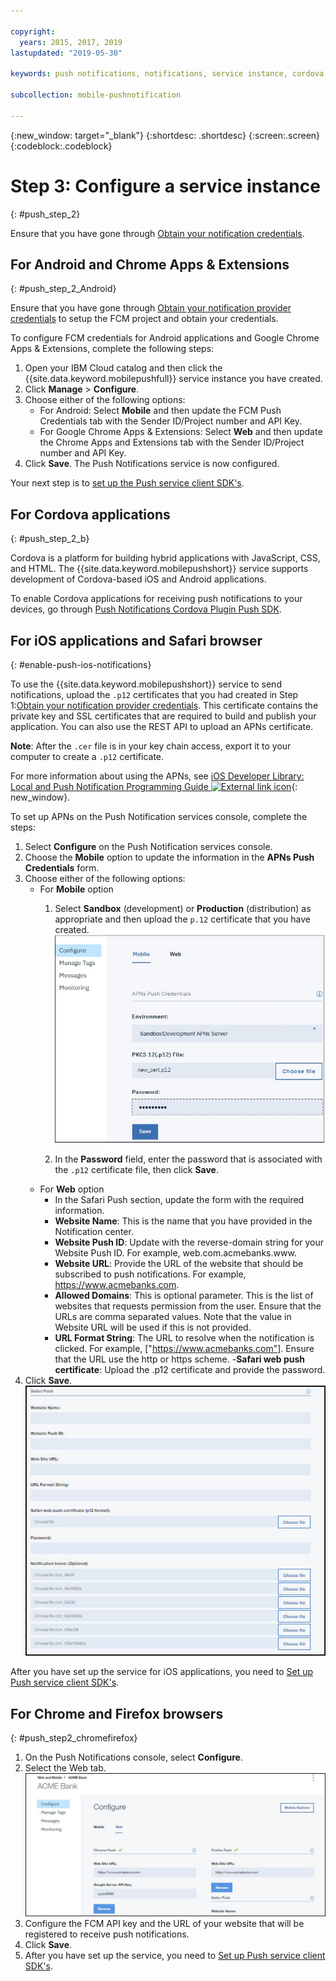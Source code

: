 ```yaml
---

copyright:
  years: 2015, 2017, 2019
lastupdated: "2019-05-30"

keywords: push notifications, notifications, service instance, cordova application

subcollection: mobile-pushnotification

---
```


{:new_window: target="_blank"}
{:shortdesc: .shortdesc}
{:screen:.screen}
{:codeblock:.codeblock}

# Step 3: Configure a service instance 
{: #push_step_2}

Ensure that you have gone through [Obtain your notification credentials](https://cloud.ibm.com/docs/services/mobilepush?topic=mobile-pushnotification-push_step_1).

## For Android and Chrome Apps & Extensions
{: #push_step_2_Android}

Ensure that you have gone through [Obtain your notification provider credentials](https://cloud.ibm.com/docs/services/mobilepush?topic=mobile-pushnotification-push_step_1) to setup the FCM project and obtain your credentials.

To configure FCM credentials for Android applications and Google Chrome Apps & Extensions, complete the following steps:

1. Open your IBM Cloud catalog and then click the {{site.data.keyword.mobilepushfull}} service instance you have created. 
2. Click **Manage** > **Configure**. 
3. Choose either of the following options: 
	- For Android: Select **Mobile** and then update the FCM Push Credentials tab with the Sender ID/Project number and API Key. 
	- For Google Chrome Apps & Extensions: Select **Web** and then update the Chrome Apps and Extensions tab with the Sender ID/Project number and API Key. 
4. Click **Save**. The Push Notifications service is now configured.

Your next step is to [set up the Push service client SDK's](https://cloud.ibm.com/docs/services/mobilepush?topic=mobile-pushnotification-push_step_3).


## For Cordova applications 
{: #push_step_2_b}


Cordova is a platform for building hybrid applications with JavaScript, CSS, and HTML. The {{site.data.keyword.mobilepushshort}} service supports development of Cordova-based iOS and Android applications.

To enable Cordova applications for receiving push notifications to your devices, go through [Push Notifications Cordova Plugin Push SDK](https://github.com/ibm-bluemix-mobile-services/bms-clientsdk-cordova-plugin-push/tree/Doc#ios-app).



## For iOS applications and Safari browser 
{: #enable-push-ios-notifications}


To use the {{site.data.keyword.mobilepushshort}} service to send notifications, upload the `.p12` certificates that you had created in Step 1:[Obtain your notification provider credentials](https://cloud.ibm.com/docs/services/mobilepush?topic=mobile-pushnotification-push_step_1). This certificate contains the private key and SSL certificates that are required to build and publish your application. You can also use the REST API to upload an APNs certificate.

**Note**: After the `.cer` file is in your key chain access, export it to your computer to create a `.p12` certificate.

For more information about using the APNs, see [iOS Developer Library: Local and Push Notification Programming Guide ![External link icon](../../icons/launch-glyph.svg "External link icon")](https://developer.apple.com/library/content/documentation/NetworkingInternet/Conceptual/RemoteNotificationsPG/APNSOverview.html#//apple_ref/doc/uid/TP40008194-CH8-SW1){: new_window}.

To set up APNs on the Push Notification services console, complete the steps:

1. Select **Configure** on the Push Notification services console.
2. Choose the **Mobile** option to update the information in the **APNs Push Credentials** form.
3. Choose either of the following options:
	- For **Mobile** option
		1. Select **Sandbox** (development) or **Production** (distribution) as appropriate and then upload the `p.12` certificate that you have created. 
		  ![Set push notifications console](images/wizard.jpg "Push Notifications console with the Configure navigation option selected showing the Mobile tab and the APN Push Credentials")

		1. In the **Password** field, enter the password that is associated with the `.p12` certificate file, then click **Save**.
	- For **Web** option
		- In the Safari Push section, update the form with the required information. 
		- **Website Name**: This is the name that you have provided in the Notification center.
		- **Website Push ID**: Update with the reverse-domain string for your Website Push ID. For example, web.com.acmebanks.www.
		- **Website URL**: Provide the URL of the website that should be subscribed to push notifications. For example, https://www.acmebanks.com.
		- **Allowed Domains**: This is optional parameter. This is the list of websites that requests permission from the user. Ensure that the URLs are comma separated values. Note that the value in Website URL will be used if this is not provided. 
		- **URL Format String**: The URL to resolve when the notification is clicked. For example, ["https://www.acmebanks.com"]. Ensure that the URL use the http or https scheme.
		-**Safari web push certificate**: Upload the .p12 certificate and provide the password.
4. Click **Save**.	
![Push Notifications console](images/push_configure_safari.jpg "Web option page fields")	

After you have set up the service for iOS applications, you need to [Set up Push service client SDK's](https://cloud.ibm.com/docs/services/mobilepush?topic=mobile-pushnotification-push_step_3).


## For Chrome and Firefox browsers 
{: #push_step2_chromefirefox}

1. On the Push Notifications console, select **Configure**.
2. Select the Web tab.
	![WebPush Configurations](images/webpush_configure.jpg "Web Push Configuration window for definining FCM API Key and URL of your website")
3. Configure the FCM API key and the URL of your website that will be registered to receive push notifications.
4. Click **Save**.
5. After you have set up the service, you need to [Set up Push service client SDK's](https://cloud.ibm.com/docs/services/mobilepush?topic=mobile-pushnotification-push_step_3).


